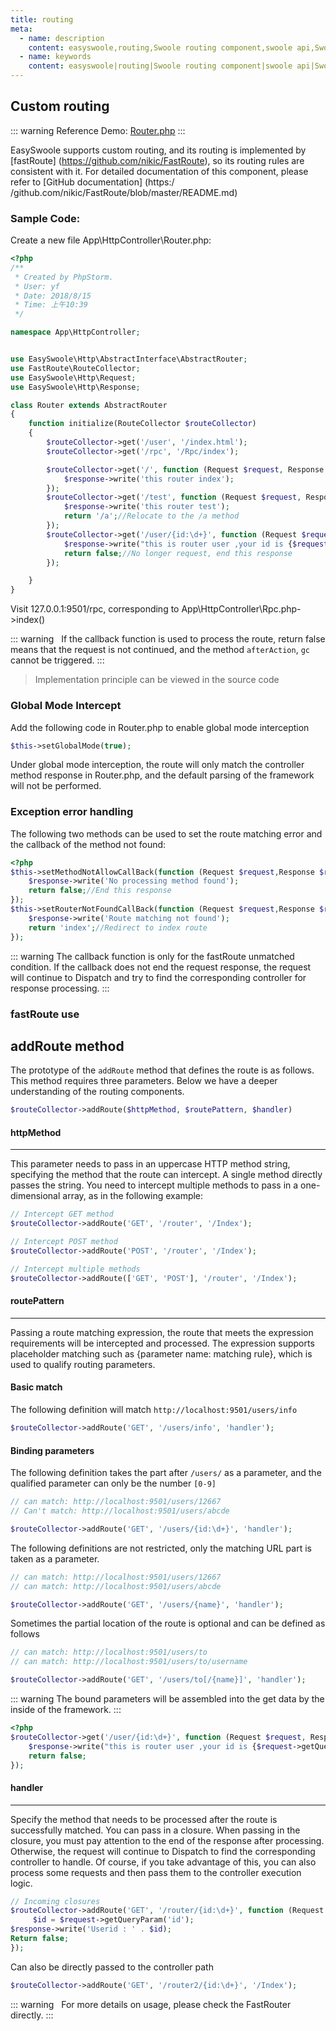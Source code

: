 ```yaml
---
title: routing
meta:
  - name: description
    content: easyswoole,routing,Swoole routing component,swoole api,Swoole custom routing,restful
  - name: keywords
    content: easyswoole|routing|Swoole routing component|swoole api|Swoole custom routing|restful
---
```


## Custom routing


::: warning 
 Reference Demo: [Router.php](https://github.com/easy-swoole/demo/blob/3.x/App/HttpController/Router.php)
:::

EasySwoole supports custom routing, and its routing is implemented by [fastRoute] (https://github.com/nikic/FastRoute), so its routing rules are consistent with it. For detailed documentation of this component, please refer to [GitHub documentation] (https:/ /github.com/nikic/FastRoute/blob/master/README.md)

### Sample Code:
Create a new file App\HttpController\Router.php:
```php
<?php
/**
 * Created by PhpStorm.
 * User: yf
 * Date: 2018/8/15
 * Time: 上午10:39
 */

namespace App\HttpController;


use EasySwoole\Http\AbstractInterface\AbstractRouter;
use FastRoute\RouteCollector;
use EasySwoole\Http\Request;
use EasySwoole\Http\Response;

class Router extends AbstractRouter
{
    function initialize(RouteCollector $routeCollector)
    {
        $routeCollector->get('/user', '/index.html');
        $routeCollector->get('/rpc', '/Rpc/index');

        $routeCollector->get('/', function (Request $request, Response $response) {
            $response->write('this router index');
        });
        $routeCollector->get('/test', function (Request $request, Response $response) {
            $response->write('this router test');
            return '/a';//Relocate to the /a method
        });
        $routeCollector->get('/user/{id:\d+}', function (Request $request, Response $response) {
            $response->write("this is router user ,your id is {$request->getQueryParam('id')}");//Get the id of the route match
            return false;//No longer request, end this response
        });

    }
}
```
Visit 127.0.0.1:9501/rpc, corresponding to App\HttpController\Rpc.php->index()

::: warning
  If the callback function is used to process the route, return false means that the request is not continued, and the method `afterAction`, `gc` cannot be triggered.
:::

> Implementation principle can be viewed in the source code


### Global Mode Intercept
Add the following code in Router.php to enable global mode interception
```php
$this->setGlobalMode(true);
```
Under global mode interception, the route will only match the controller method response in Router.php, and the default parsing of the framework will not be performed.

### Exception error handling
The following two methods can be used to set the route matching error and the callback of the method not found:
```php
<?php
$this->setMethodNotAllowCallBack(function (Request $request,Response $response){
    $response->write('No processing method found');
    return false;//End this response
});
$this->setRouterNotFoundCallBack(function (Request $request,Response $response){
    $response->write('Route matching not found');
    return 'index';//Redirect to index route
});
```

::: warning 
The callback function is only for the fastRoute unmatched condition. If the callback does not end the request response, the request will continue to Dispatch and try to find the corresponding controller for response processing.
:::


### fastRoute use

addRoute method
------

The prototype of the `addRoute` method that defines the route is as follows. This method requires three parameters. Below we have a deeper understanding of the routing components.

```php
$routeCollector->addRoute($httpMethod, $routePattern, $handler)
```

#### httpMethod
------
This parameter needs to pass in an uppercase HTTP method string, specifying the method that the route can intercept. A single method directly passes the string. You need to intercept multiple methods to pass in a one-dimensional array, as in the following example:

```php
// Intercept GET method
$routeCollector->addRoute('GET', '/router', '/Index');

// Intercept POST method
$routeCollector->addRoute('POST', '/router', '/Index');

// Intercept multiple methods
$routeCollector->addRoute(['GET', 'POST'], '/router', '/Index');

```

#### routePattern
------
Passing a route matching expression, the route that meets the expression requirements will be intercepted and processed. The expression supports placeholder matching such as {parameter name: matching rule}, which is used to qualify routing parameters.

#### Basic match

The following definition will match `http://localhost:9501/users/info`

```php
$routeCollector->addRoute('GET', '/users/info', 'handler');
```
#### Binding parameters
The following definition takes the part after `/users/` as a parameter, and the qualified parameter can only be the number `[0-9]`

```php
// can match: http://localhost:9501/users/12667
// Can't match: http://localhost:9501/users/abcde

$routeCollector->addRoute('GET', '/users/{id:\d+}', 'handler');

```

The following definitions are not restricted, only the matching URL part is taken as a parameter.

```php
// can match: http://localhost:9501/users/12667
// can match: http://localhost:9501/users/abcde

$routeCollector->addRoute('GET', '/users/{name}', 'handler');
```

Sometimes the partial location of the route is optional and can be defined as follows

```php
// can match: http://localhost:9501/users/to
// can match: http://localhost:9501/users/to/username

$routeCollector->addRoute('GET', '/users/to[/{name}]', 'handler');
```

::: warning
The bound parameters will be assembled into the get data by the inside of the framework.
:::

````php
<?php
$routeCollector->get('/user/{id:\d+}', function (Request $request, Response $response) {
    $response->write("this is router user ,your id is {$request->getQueryParam('id')}");
    return false;
});
````


#### handler
------
Specify the method that needs to be processed after the route is successfully matched. You can pass in a closure. When passing in the closure, you must pay attention to the end of the response after processing. Otherwise, the request will continue to Dispatch to find the corresponding controller to handle. Of course, if you take advantage of this, you can also process some requests and then pass them to the controller execution logic.

```php
// Incoming closures
$routeCollector->addRoute('GET', '/router/{id:\d+}', function (Request $request, Response $response) {
     $id = $request->getQueryParam('id');
$response->write('Userid : ' . $id);
Return false;
});

```

Can also be directly passed to the controller path

```php
$routeCollector->addRoute('GET', '/router2/{id:\d+}', '/Index');
```


::: warning
  For more details on usage, please check the FastRouter directly.
:::
